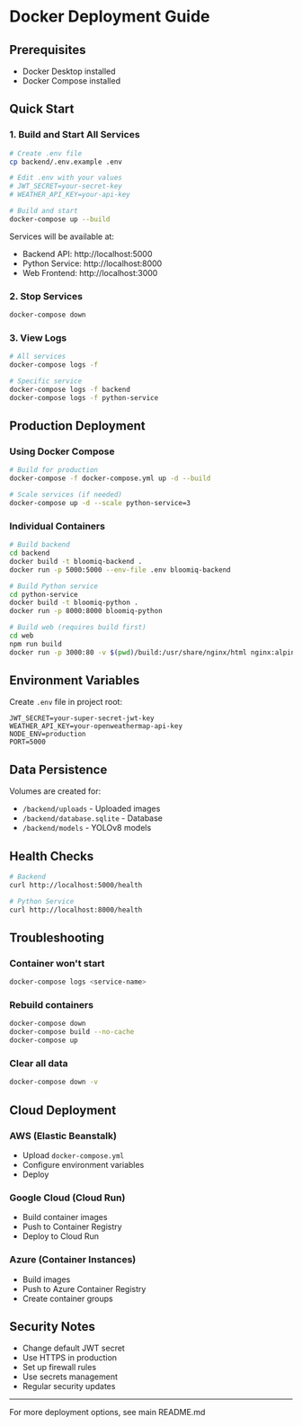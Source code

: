 # Docker Deployment Guide

## Prerequisites

- Docker Desktop installed
- Docker Compose installed

## Quick Start

### 1. Build and Start All Services

```bash
# Create .env file
cp backend/.env.example .env

# Edit .env with your values
# JWT_SECRET=your-secret-key
# WEATHER_API_KEY=your-api-key

# Build and start
docker-compose up --build
```

Services will be available at:
- Backend API: http://localhost:5000
- Python Service: http://localhost:8000
- Web Frontend: http://localhost:3000

### 2. Stop Services

```bash
docker-compose down
```

### 3. View Logs

```bash
# All services
docker-compose logs -f

# Specific service
docker-compose logs -f backend
docker-compose logs -f python-service
```

## Production Deployment

### Using Docker Compose

```bash
# Build for production
docker-compose -f docker-compose.yml up -d --build

# Scale services (if needed)
docker-compose up -d --scale python-service=3
```

### Individual Containers

```bash
# Build backend
cd backend
docker build -t bloomiq-backend .
docker run -p 5000:5000 --env-file .env bloomiq-backend

# Build Python service
cd python-service
docker build -t bloomiq-python .
docker run -p 8000:8000 bloomiq-python

# Build web (requires build first)
cd web
npm run build
docker run -p 3000:80 -v $(pwd)/build:/usr/share/nginx/html nginx:alpine
```

## Environment Variables

Create `.env` file in project root:

```env
JWT_SECRET=your-super-secret-jwt-key
WEATHER_API_KEY=your-openweathermap-api-key
NODE_ENV=production
PORT=5000
```

## Data Persistence

Volumes are created for:
- `/backend/uploads` - Uploaded images
- `/backend/database.sqlite` - Database
- `/backend/models` - YOLOv8 models

## Health Checks

```bash
# Backend
curl http://localhost:5000/health

# Python Service
curl http://localhost:8000/health
```

## Troubleshooting

### Container won't start
```bash
docker-compose logs <service-name>
```

### Rebuild containers
```bash
docker-compose down
docker-compose build --no-cache
docker-compose up
```

### Clear all data
```bash
docker-compose down -v
```

## Cloud Deployment

### AWS (Elastic Beanstalk)
- Upload `docker-compose.yml`
- Configure environment variables
- Deploy

### Google Cloud (Cloud Run)
- Build container images
- Push to Container Registry
- Deploy to Cloud Run

### Azure (Container Instances)
- Build images
- Push to Azure Container Registry
- Create container groups

## Security Notes

- Change default JWT secret
- Use HTTPS in production
- Set up firewall rules
- Use secrets management
- Regular security updates

---

For more deployment options, see main README.md
